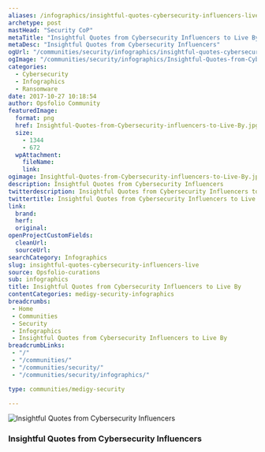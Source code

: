 ```yaml
---
aliases: /infographics/insightful-quotes-cybersecurity-influencers-live
archetype: post
mastHead: "Security CoP"
metaTitle: "Insightful Quotes from Cybersecurity Influencers to Live By"
metaDesc: "Insightful Quotes from Cybersecurity Influencers"
ogUrl: "/communities/security/infographics/insightful-quotes-cybersecurity-influencers-live"
ogImage: "/communities/security/infographics/Insightful-Quotes-from-Cybersecurity-influencers-to-Live-By.jpg"
categories:
  - Cybersecurity
  - Infographics
  - Ransomware
date: 2017-10-27 10:18:54
author: Opsfolio Community
featuredImage:
  format: png
  href: Insightful-Quotes-from-Cybersecurity-influencers-to-Live-By.jpg
  size:
    - 1344
    - 672
  wpAttachment:
    fileName:
    link:
ogimage: Insightful-Quotes-from-Cybersecurity-influencers-to-Live-By.jpg
description: Insightful Quotes from Cybersecurity Influencers
twitterdescription: Insightful Quotes from Cybersecurity Influencers to Live By
twittertitle: Insightful Quotes from Cybersecurity Influencers to Live By
link:
  brand:
  herf:
  original:
openProjectCustomFields:
  cleanUrl:
  sourceUrl:
searchCategory: Infographics
slug: insightful-quotes-cybersecurity-influencers-live
source: Opsfolio-curations
sub: infographics
title: Insightful Quotes from Cybersecurity Influencers to Live By
contentCategories: medigy-security-infographics
breadcrumbs:
 - Home
 - Communities
 - Security
 - Infographics
 - Insightful Quotes from Cybersecurity Influencers to Live By
breadcrumbLinks:
 - "/"
 - "/communities/"
 - "/communities/security/"
 - "/communities/security/infographics/"

type: communities/medigy-security

---
```

![Insightful Quotes from Cybersecurity Influencers](/communities/security/infographics/Insightful-Quotes-from-Cybersecurity-influencers-to-Live-By.jpg)

### Insightful Quotes from Cybersecurity Influencers
